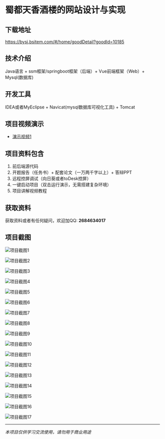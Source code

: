 # 蜀都天香酒楼的网站设计与实现

## 下载地址
https://bysj.bsitem.com/#/home/goodDetail?goodId=10185

## 技术介绍
Java语言 + ssm框架/springboot框架（后端）+ Vue前端框架（Web）+ Mysql(数据库)

## 开发工具
IDEA或者MyEclipse + Navicat(mysql数据库可视化工具) + Tomcat

## 项目视频演示
- [演示视频1](https://graduation-images.oss-cn-beijing.aliyuncs.com/videos/828%E5%A5%97ssm%E5%BD%95%E5%83%8F/10185_ssm028%E8%9C%80%E9%83%BD%E5%A4%A9%E9%A6%99%E9%85%92%E6%A5%BC%E7%9A%84%E7%BD%91%E7%AB%99%E8%AE%BE%E8%AE%A1%E4%B8%8E%E5%AE%9E%E7%8E%B0%E5%BD%95%E5%83%8F.mp4)

## 项目资料包含
1. 前后端源代码
2. 开题报告（任务书）+ 配套论文（一万两千字以上）+ 答辩PPT
3. 远程控屏调试（向日葵或者toDesk控屏）
4. 一键启动项目（双击运行演示，无需搭建复杂环境）
5. 项目讲解视频教程

## 获取资料
获取资料或者有任何疑问，欢迎加QQ: **2684634017**

## 项目截图
![项目截图1](https://graduation-images.oss-cn-beijing.aliyuncs.com/图片/10185/毕设论坛项目主图.jpg)

![项目截图2](https://graduation-images.oss-cn-beijing.aliyuncs.com/图片/10185/1.png)

![项目截图3](https://graduation-images.oss-cn-beijing.aliyuncs.com/图片/10185/2.png)

![项目截图4](https://graduation-images.oss-cn-beijing.aliyuncs.com/图片/10185/3.png)

![项目截图5](https://graduation-images.oss-cn-beijing.aliyuncs.com/图片/10185/4.png)

![项目截图6](https://graduation-images.oss-cn-beijing.aliyuncs.com/图片/10185/5.png)

![项目截图7](https://graduation-images.oss-cn-beijing.aliyuncs.com/图片/10185/6.png)

![项目截图8](https://graduation-images.oss-cn-beijing.aliyuncs.com/图片/10185/7.png)

![项目截图9](https://graduation-images.oss-cn-beijing.aliyuncs.com/图片/10185/8.png)

![项目截图10](https://graduation-images.oss-cn-beijing.aliyuncs.com/图片/10185/9.png)

![项目截图11](https://graduation-images.oss-cn-beijing.aliyuncs.com/图片/10185/10.png)

![项目截图12](https://graduation-images.oss-cn-beijing.aliyuncs.com/图片/10185/11.png)

![项目截图13](https://graduation-images.oss-cn-beijing.aliyuncs.com/图片/10185/12.png)

![项目截图14](https://graduation-images.oss-cn-beijing.aliyuncs.com/图片/10185/13.png)

![项目截图15](https://graduation-images.oss-cn-beijing.aliyuncs.com/图片/10185/14.png)

![项目截图16](https://graduation-images.oss-cn-beijing.aliyuncs.com/图片/10185/15.png)

![项目截图17](https://graduation-images.oss-cn-beijing.aliyuncs.com/图片/10185/16.png)

---
*本项目仅供学习交流使用，请勿用于商业用途*
